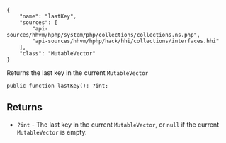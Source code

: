 ``` yamlmeta
{
    "name": "lastKey",
    "sources": [
        "api-sources/hhvm/hphp/system/php/collections/collections.ns.php",
        "api-sources/hhvm/hphp/hack/hhi/collections/interfaces.hhi"
    ],
    "class": "MutableVector"
}
```




Returns the last key in the current ` MutableVector `




``` Hack
public function lastKey(): ?int;
```




## Returns




+ ` ?int ` - The last key in the current `` MutableVector ``, or ``` null ``` if the
  current ```` MutableVector ```` is empty.
<!-- HHAPIDOC -->
